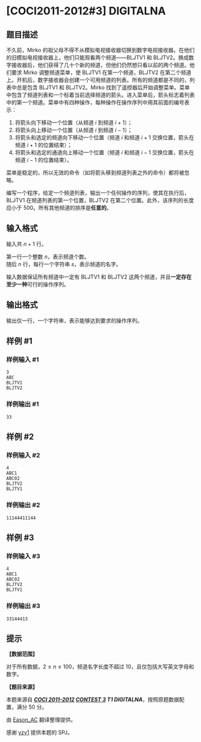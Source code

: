 # [COCI2011-2012#3] DIGITALNA

## 题目描述

不久前，Mirko 的祖父母不得不从模拟电视接收器切换到数字电视接收器。在他们的旧模拟电视接收器上，他们只能观看两个频道——BLJTV1 和 BLJTV2。换成数字接收器后，他们获得了几十个新的频道，但他们仍然想只看以前的两个频道。他们要求 Mirko 调整频道菜单，使 BLJTV1 在第一个频道，BLJTV2 在第二个频道上。开机后，数字接收器会创建一个可用频道的列表。所有的频道都是不同的，列表中总是包含 BLJTV1 和 BLJTV2。Mirko 找到了遥控器后开始调整菜单。菜单中包含了频道列表和一个标着当前选择频道的箭头。进入菜单后，箭头标志着列表中的第一个频道。菜单中有四种操作，每种操作在操作序列中用其前面的编号表示：

1. 将箭头向下移动一个位置（从频道 $i$ 到频道 $i+1$）；
2. 将箭头向上移动一个位置（从频道 $i$ 到频道 $i-1$）；
3. 将箭头和选定的频道向下移动一个位置（频道 $i$ 和频道 $i+1$ 交换位置，箭头在频道 $i+1$ 的位置结束）；
4. 将箭头和选定的通道向上移动一个位置（频道 $i$ 和频道 $i-1$ 交换位置，箭头在频道 $i-1$ 的位置结束）。

菜单是稳定的，所以无效的命令（如将箭头移到频道列表之外的命令）都将被忽略。

编写一个程序，给定一个频道列表，输出一个任何操作的序列，使其在执行后，BLJTV1 在频道列表的第一个位置，BLJTV2 在第二个位置。此外，该序列的长度应小于 $500$。所有其他频道的排序是**任意的**。

## 输入格式

输入共 $n+1$ 行。

第一行一个整数 $n$，表示频道个数。  
随后 $n$ 行，每行一个字符串 $s$，表示频道的名字。

输入数据保证所有频道中一定有 BLJTV1 和 BLJTV2 这两个频道，并且**一定存在至少一种**可行的操作序列。

## 输出格式

输出仅一行，一个字符串，表示能够达到要求的操作序列。

## 样例 #1

### 样例输入 #1
```
3
ABC
BLJTV1
BLJTV2
```

### 样例输出 #1

```
33
```

## 样例 #2

### 样例输入 #2
```
4
ABC1
ABC02
BLJTV2
BLJTV1
```

### 样例输出 #2

```
11144411144
```

## 样例 #3

### 样例输入 #3
```
4
ABC1
ABC02
BLJTV2
BLJTV1
```

### 样例输出 #3

```
33144413
```

## 提示

**【数据范围】**

对于所有数据，$2\leqslant n\leqslant 100$，频道名字长度不超过 $10$，且仅包括大写英文字母和数字。

**【题目来源】**

本题来源自 **_[COCI 2011-2012](https://hsin.hr/coci/archive/2011_2012/) [CONTEST 3](https://hsin.hr/coci/archive/2011_2012/contest3_tasks.pdf) T1 DIGITALNA_**，按照原题数据配置，满分 $50$ 分。

由 [Eason_AC](https://www.luogu.com.cn/user/112917) 翻译整理提供。

感谢 [yzy1](https://www.luogu.com.cn/user/207996) 提供本题的 SPJ。
